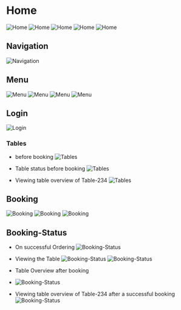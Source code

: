 # Home
![Home](/screenshots/home1.png)
![Home](/screenshots/home2.png)
![Home](/screenshots/home3.png)
![Home](/screenshots/home4.png)
![Home](/screenshots/home5.png)


## Navigation
![Navigation](/screenshots/navigation.png)

## Menu
![Menu](/screenshots/Desserts.png)
![Menu](/screenshots/pasta.png)
![Menu](/screenshots/Entress.png)
![Menu](/screenshots/salads.png)


## Login
![Login](/screenshots/login.png)



### Tables

- before booking
![Tables](/screenshots/table-overview1.png)

- Table status before booking
![Tables](/screenshots/table-before-booking.png)

- Viewing table overview of Table-234
![Tables](/screenshots/table-overview.png)



## Booking
![Booking](/screenshots/booking.png)
![Booking](/screenshots/booking-form.png)
![Booking](/screenshots/booking-form1.png)


## Booking-Status
- On successful Ordering
![Booking-Status](/screenshots/order.png)

- Viewing  the Table
![Booking-Status](/screenshots/booking-status1a.png)
![Booking-Status](/screenshots/booking-status2.png)

- Table Overview after booking
- ![Booking-Status](/screenshots/table-after-booking.png)

- Viewing table overview of Table-234 after a successful booking
![Booking-Status](/screenshots/table-234-booked.png)
